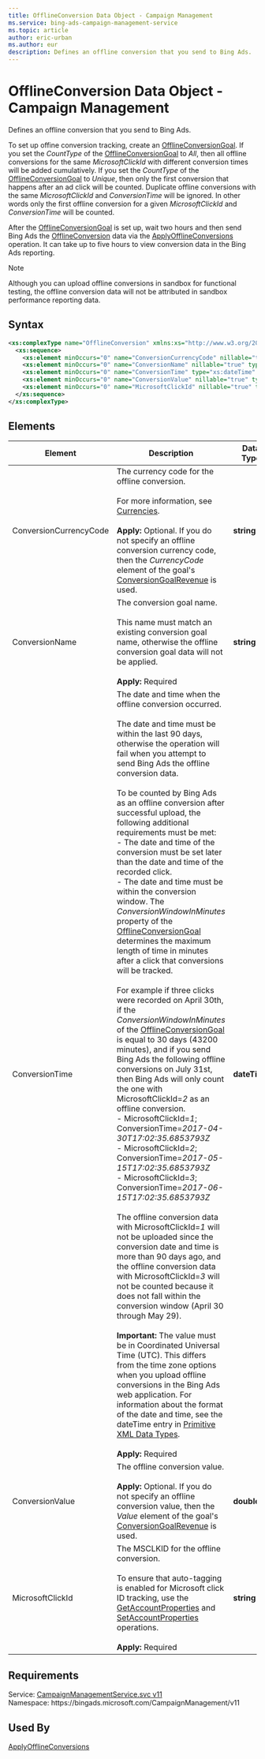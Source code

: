 ```yaml
---
title: OfflineConversion Data Object - Campaign Management
ms.service: bing-ads-campaign-management-service
ms.topic: article
author: eric-urban
ms.author: eur
description: Defines an offline conversion that you send to Bing Ads.
---
```

# OfflineConversion Data Object - Campaign Management
Defines an offline conversion that you send to Bing Ads. 

To set up offine conversion tracking, create an [OfflineConversionGoal](offlineconversiongoal.md). If you set the *CountType* of the [OfflineConversionGoal](offlineconversiongoal.md) to *All*, then all offline conversions for the same *MicrosoftClickId* with different conversion times will be added cumulatively. If you set the *CountType* of the [OfflineConversionGoal](offlineconversiongoal.md) to *Unique*, then only the first conversion that happens after an ad click will be counted. Duplicate offline conversions with the same *MicrosoftClickId* and *ConversionTime* will be ignored. In other words only the first offline conversion for a given *MicrosoftClickId* and *ConversionTime* will be counted.

After the [OfflineConversionGoal](offlineconversiongoal.md) is set up, wait two hours and then send Bing Ads the [OfflineConversion](offlineconversion.md) data via the [ApplyOfflineConversions](applyofflineconversions.md) operation. It can take up to five hours to view conversion data in the Bing Ads reporting. 

> [!NOTE]
> Although you can upload offline conversions in sandbox for functional testing, the offline conversion data will not be attributed in sandbox performance reporting data.

## Syntax
```xml
<xs:complexType name="OfflineConversion" xmlns:xs="http://www.w3.org/2001/XMLSchema">
  <xs:sequence>
    <xs:element minOccurs="0" name="ConversionCurrencyCode" nillable="true" type="xs:string" />
    <xs:element minOccurs="0" name="ConversionName" nillable="true" type="xs:string" />
    <xs:element minOccurs="0" name="ConversionTime" type="xs:dateTime" />
    <xs:element minOccurs="0" name="ConversionValue" nillable="true" type="xs:double" />
    <xs:element minOccurs="0" name="MicrosoftClickId" nillable="true" type="xs:string" />
  </xs:sequence>
</xs:complexType>
```

## <a name="elements"></a>Elements

|Element|Description|Data Type|
|-----------|---------------|-------------|
|<a name="conversioncurrencycode"></a>ConversionCurrencyCode|The currency code for the offline conversion.<br/><br/>For more information, see [Currencies](../guides/currencies.md).<br/><br/>**Apply:** Optional. If you do not specify an offline conversion currency code, then the *CurrencyCode* element of the goal's [ConversionGoalRevenue](conversiongoalrevenue.md) is used.|**string**|
|<a name="conversionname"></a>ConversionName|The conversion goal name.<br/><br/>This name must match an existing conversion goal name, otherwise the offline conversion goal data will not be applied.<br/><br/>**Apply:** Required|**string**|
|<a name="conversiontime"></a>ConversionTime|The date and time when the offline conversion occurred.<br/><br/>The date and time must be within the last 90 days, otherwise the operation will fail when you attempt to send Bing Ads the offline conversion data.<br/><br/>To be counted by Bing Ads as an offline conversion after successful upload, the following additional requirements must be met:<br/>-  The date and time of the conversion must be set later than the date and time of the recorded click.<br/>-  The date and time must be within the conversion window. The *ConversionWindowInMinutes* property of the [OfflineConversionGoal](offlineconversiongoal.md) determines the maximum length of time in minutes after a click that conversions will be tracked.<br/><br/>For example if three clicks were recorded on April 30th, if the *ConversionWindowInMinutes* of the [OfflineConversionGoal](offlineconversiongoal.md) is equal to 30 days (43200 minutes), and if you send Bing Ads the following offline conversions on July 31st, then Bing Ads will only count the one with MicrosoftClickId=*2* as an offline conversion.<br/>-  MicrosoftClickId=*1*; ConversionTime=*2017-04-30T17:02:35.6853793Z*<br/>-  MicrosoftClickId=*2*; ConversionTime=*2017-05-15T17:02:35.6853793Z*<br/>-  MicrosoftClickId=*3*; ConversionTime=*2017-06-15T17:02:35.6853793Z*<br/><br/>The offline conversion data with MicrosoftClickId=*1* will not be uploaded since the conversion date and time is more than 90 days ago, and the offline conversion data with MicrosoftClickId=*3* will not be counted because it does not fall within the conversion window (April 30 through May 29).<br/><br/>**Important:** The value must be in Coordinated Universal Time (UTC). This differs from the time zone options when you upload offline conversions in the Bing Ads web application. For information about the format of the date and time, see the dateTime entry in [Primitive XML Data Types](https://go.microsoft.com/fwlink/?linkid=859198). <br/><br/>**Apply:** Required|**dateTime**|
|<a name="conversionvalue"></a>ConversionValue|The offline conversion value.<br/><br/>**Apply:** Optional. If you do not specify an offline conversion value, then the *Value* element of the goal's [ConversionGoalRevenue](conversiongoalrevenue.md) is used.|**double**|
|<a name="microsoftclickid"></a>MicrosoftClickId|The MSCLKID for the offline conversion.<br/><br/>To ensure that auto-tagging is enabled for Microsoft click ID tracking, use the [GetAccountProperties](getaccountproperties.md) and [SetAccountProperties](setaccountproperties.md) operations. <br/><br/>**Apply:** Required|**string**|

## Requirements
Service: [CampaignManagementService.svc v11](https://campaign.api.bingads.microsoft.com/Api/Advertiser/CampaignManagement/v11/CampaignManagementService.svc)  
Namespace: https\://bingads.microsoft.com/CampaignManagement/v11  

## Used By
[ApplyOfflineConversions](applyofflineconversions.md)  
